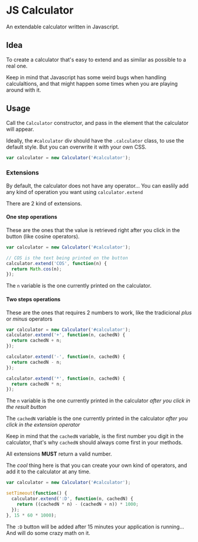 # JS Calculator

An extendable calculator written in Javascript.

## Idea

To create a calculator that's easy to extend and as similar as possible to a real one.

Keep in mind that Javascript has some weird bugs when handling calculaltions, and that might happen some times when you are playing around with it.

## Usage

Call the `Calculator` constructor, and pass in the element that the calculator will appear.

Ideally, the `#calculator` div should have the `.calculator` class, to use the default style. But you can overwrite it with your own CSS.

```javascript
var calculator = new Calculator('#calculator');
```

### Extensions

By default, the calculator does not have any operator... You can easlily add any kind of operation you want using `calculator.extend`

There are 2 kind of extensions.

#### One step operations

These are the ones that the value is retrieved right after you click in the button (like cosine operators).

```javascript
var calculator = new Calculator('#calculator');

// COS is the text being printed on the button
calculator.extend('COS', function(n) {
  return Math.cos(n);
});
```

The `n` variable is the one currently printed on the calculator.

#### Two steps operations

These are the ones that requires 2 numbers to work, like the tradicional *plus* or *minus* operators

```javascript
var calculator = new Calculator('#calculator');
calculator.extend('+', function(n, cachedN) {
  return cachedN + n;
});

calculator.extend('-', function(n, cachedN) {
  return cachedN - n;
});

calculator.extend('*', function(n, cachedN) {
  return cachedN * n;
});
```

The `n` variable is the one currently printed in the calculator *after you click in the result button*

The `cachedN` variable is the one currently printed in the calculator *after you click in the extension operator*

Keep in mind that the `cachedN` variable, is the first number you digit in the calculator, that's why `cachedN` should always come first in your methods.

All extensions **MUST** return a valid number.

The *cool* thing here is that you can create your own kind of operators, and add it to the calculator at any time.

```javascript
var calculator = new Calculator('#calculator');

setTimeout(function() {
  calculator.extend(':D', function(n, cachedN) {
    return ((cachedN * n) - (cachedN + n)) * 1000;
  });
}, 15 * 60 * 1000);
```

The `:D` button will be added after 15 minutes your application is running... And will do some crazy math on it.
